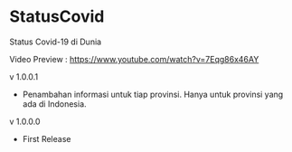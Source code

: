 # StatusCovid
Status Covid-19 di Dunia

Video Preview : https://www.youtube.com/watch?v=7Eqg86x46AY

v 1.0.0.1
- Penambahan informasi untuk tiap provinsi. Hanya untuk provinsi yang ada di Indonesia.

v 1.0.0.0
- First Release
